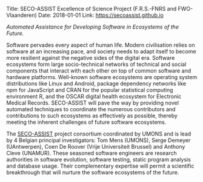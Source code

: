 Title: SECO-ASSIST Excellence of Science Project (F.R.S.-FNRS and FWO-Vlaanderen)
Date: 2018-01-01
Link: https://secoassist.github.io

*Automated Assistance for Developing Software in Ecosystems of the Future.*

Software pervades every aspect of human life. Modern civilisation relies on software at an increasing pace, and society needs to adapt itself to become more resilient against the negative sides of the digital era. Software ecosystems form large socio-technical networks of technical and social components that interact with each other on top of common software and hardware platforms. Well-known software ecosystems are operating system distributions like Linux and Android, package dependency networks like npm for JavaScript and CRAN for the popular statistical computing environment R, and the OSCAR digital health ecosystem for Electronic Medical Records. SECO-ASSIST will pave the way by providing novel automated techniques to coordinate the numerous contributors and contributions to such ecosystems as effectively as possible, thereby meeting the inherent challenges of future software ecosystems.

The <a href="https://secoassist.github.io/">SECO-ASSIST</a> project consortium coordinated by UMONS and is lead by 4 Belgian principal investigators: Tom Mens (UMONS), Serge Demeyer (UAntwerpen), Coen De Roover (Vrije Universiteit Brussel) and Anthony Cleve (UNAMUR). These seasoned software engineers are research authorities in software evolution, software testing, static program analysis and database usage. Their complementary expertise will permit a scientific breakthrough that will nurture the software ecosystems of the future.
